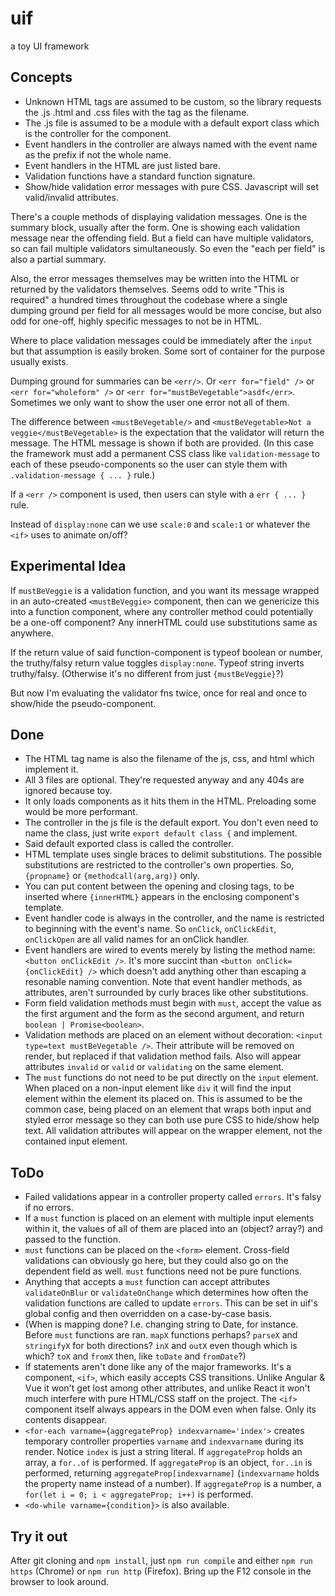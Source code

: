 # uif
a toy UI framework

## Concepts

* Unknown HTML tags are assumed to be custom, so the library requests the .js .html and .css files with the tag as the filename. 
* The .js file is assumed to be a module with a default export class which is the controller for the component.
* Event handlers in the controller are always named with the event name as the prefix if not the whole name.
* Event handlers in the HTML are just listed bare.  
* Validation functions have a standard function signature.
* Show/hide validation error messages with pure CSS. Javascript will set valid/invalid attributes.

There's a couple methods of displaying validation messages.  One is the summary block, usually after the form.  One is showing each validation message near the offending field.  But a field can have multiple validators, so can fail multiple validators simultaneously.  So even the "each per field" is also a partial summary.  

Also, the error messages themselves may be written into the HTML or returned by the validators themselves.  Seems odd to write "This is required" a hundred times throughout the codebase where a single dumping ground per field for all messages would be more concise, but also odd for one-off, highly specific messages to not be in HTML. 

Where to place validation messages could be immediately after the `input` but that assumption is easily broken.  Some sort of container for the purpose usually exists.

Dumping ground for summaries can be `<err/>`.  Or `<err for="field" />` or `<err for="wholeform" />` or `<err for="mustBeVegetable">asdf</err>`.  Sometimes we only want to show the user one error not all of them.

The difference between `<mustBeVegetable/>` and `<mustBeVegetable>Not a veggie</mustBeVegetable>` is the expectation that the validator will return the message. The HTML message is shown if both are provided.  (In this case the framework must add a permanent CSS class like `validation-message` to each of these pseudo-components so the user can style them with `.validation-message { ... }` rule.)

If a `<err />` component is used, then users can style with a `err { ... }` rule. 

Instead of `display:none` can we use `scale:0` and `scale:1` or whatever the `<if>` uses to animate on/off? 

## Experimental Idea

If `mustBeVeggie` is a validation function, and you want its message wrapped in an auto-created `<mustBeVeggie>` component, then can we genericize this into a function component, where any controller method could potentially be a one-off component? Any innerHTML could use substitutions same as anywhere. 

If the return value of said function-component is typeof boolean or number, the truthy/falsy return value toggles `display:none`.  Typeof string inverts truthy/falsy.  (Otherwise it's no different from just `{mustBeVeggie}`?) 

But now I'm evaluating the validator fns twice, once for real and once to show/hide the pseudo-component.


## Done

* The HTML tag name is also the filename of the js, css, and html which implement it. 
* All 3 files are optional. They're requested anyway and any 404s are ignored because toy.
* It only loads components as it hits them in the HTML. Preloading some would be more performant.
* The controller in the js file is the default export. You don't even need to name the class, just write `export default class {` and implement.
* Said default exported class is called the controller.
* HTML template uses single braces to delimit substitutions. The possible substitutions are restricted to the controller's own properties. So, `{propname}` or `{methodcall(arg,arg)}` only. 
* You can put content between the opening and closing tags, to be inserted where `{innerHTML}` appears in the enclosing component's template.
* Event handler code is always in the controller, and the name is restricted to beginning with the event's name.  So `onClick`, `onClickEdit`, `onClickOpen` are all valid names for an onClick handler.
* Event handlers are wired to events merely by listing the method name: `<button onClickEdit />`.  It's more succint than `<button onClick={onClickEdit} />` which doesn't add anything other than escaping a resonable naming convention.  Note that event handler methods, as attributes, aren't surrounded by curly braces like other substitutions.
* Form field validation methods must begin with `must`, accept the value as the first argument and the form as the second argument, and return `boolean | Promise<boolean>`. 
* Validation methods are placed on an element without decoration: `<input type=text mustBeVegetable />`.  Their attribute will be removed on render, but replaced if that validation method fails.  Also will appear attributes `invalid` or `valid` or `validating` on the same element.
* The `must` functions do not need to be put directly on the `input` element.  When placed on a non-input element like `div` it will find the input element within the element its placed on. This is assumed to be the common case, being placed on an element that wraps both input and styled error message so they can both use pure CSS to hide/show help text.  All validation attributes will appear on the wrapper element, not the contained input element. 

## ToDo 

* Failed validations appear in a controller property called `errors`.  It's falsy if no errors.
* If a `must` function is placed on an element with multiple input elements within it, the values of all of them are placed into an (object? array?) and passed to the function.
* `must` functions can be placed on the `<form>` element.  Cross-field validations can obviously go here, but they could also go on the dependent field as well.  `must` functions need not be pure functions.
* Anything that accepts a `must` function can accept attributes `validateOnBlur` or `validateOnChange` which determines how often the validation functions are called to update `errors`. This can be set in uif's global config and then overridden on a case-by-case basis.
* (When is mapping done?  I.e. changing string to Date, for instance.  Before `must` functions are ran. `mapX` functions perhaps? `parseX` and `stringifyX` for both directions? `inX` and `outX` even though which is which? `toX` and `fromX` then, like `toDate` and `fromDate`?) 
* If statements aren't done like any of the major frameworks.  It's a component, `<if>`, which easily accepts CSS transitions.  Unlike Angular & Vue it won't get lost among other attributes, and unlike React it won't much interfere with pure HTML/CSS staff on the project.  The `<if>` component itself always appears in the DOM even when false. Only its contents disappear.  
*  `<for-each varname={aggregateProp} indexvarname='index'>` creates temporary controller properties `varname` and `indexvarname` during its render.  Notice `index` is just a string literal. If `aggregateProp` holds an array, a `for..of` is performed.  If `aggregateProp` is an object, `for..in` is performed, returning `aggregateProp[indexvarname]` (`indexvarname` holds the property name instead of a number).  If `aggregateProp` is a number, a `for(let i = 0; i < aggregateProp; i++)` is performed.
* `<do-while varname={condition}>` is also available.

## Try it out

After git cloning and `npm install`, just `npm run compile` and either `npm run https` (Chrome) or `npm run http` (Firefox).  Bring up the F12 console in the browser to look around. 
